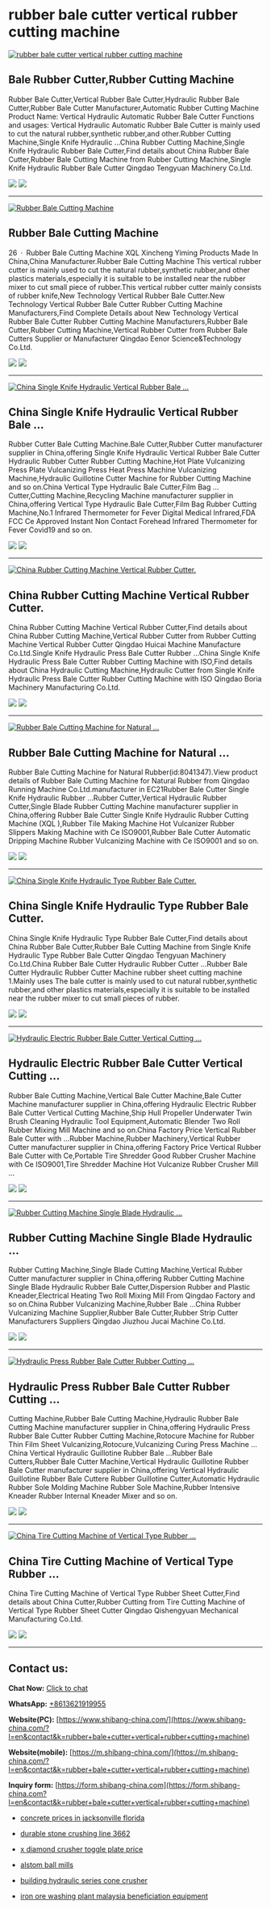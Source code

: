 # rubber bale cutter vertical rubber cutting machine

<a href="https://swt.shibang-china.com/?l=en&img&k=rubber+bale+cutter+vertical+rubber+cutting+machine" target="_blank">![rubber bale cutter vertical rubber cutting machine](http://static.shibang-china.com/all-800x300/222.jpg)</a>

## Bale Rubber Cutter,Rubber Cutting Machine
Rubber Bale Cutter,Vertical Rubber Bale Cutter,Hydraulic Rubber Bale Cutter,Rubber Bale Cutter Manufacturer,Automatic Rubber Cutting Machine Product Name: Vertical Hydraulic Automatic Rubber Bale Cutter Functions and usages: Vertical Hydraulic Automatic Rubber Bale Cutter is mainly used to cut the natural rubber,synthetic rubber,and other.Rubber Cutting Machine,Single Knife Hydraulic …China Rubber Cutting Machine,Single Knife Hydraulic Rubber Bale Cutter,Find details about China Rubber Bale Cutter,Rubber Bale Cutting Machine from Rubber Cutting Machine,Single Knife Hydraulic Rubber Bale Cutter Qingdao Tengyuan Machinery Co.Ltd.


<a href="https://whatsapp.shibangsoft.com/WhatsApp.php" target="_blank" title="WhatsApp">![](http://static.shibang-china.com/icon/whatsapp.png)</a> <a href="https://swt.shibang-china.com/?l=en&icon&k=rubber+bale+cutter+vertical+rubber+cutting+machine" target="_blank">![](http://static.shibang-china.com/icon/chat-en.png)</a>

---

<a href="https://swt.shibang-china.com/?l=en&img&k=rubber+bale+cutter+vertical+rubber+cutting+machine" target="_blank">![Rubber Bale Cutting Machine](http://static.shibang-china.com/all-800x300/1183.jpg)</a>

## Rubber Bale Cutting Machine
26&ensp;&#0183;&ensp;Rubber Bale Cutting Machine XQL  Xincheng Yiming Products Made In China,China Manufacturer.Rubber Bale Cutting Machine This vertical rubber cutter is mainly used to cut the natural rubber,synthetic rubber,and other plastics materials,especially it is suitable to be installed near the rubber mixer to cut small piece of rubber.This vertical rubber cutter mainly consists of rubber knife,New Technology Vertical Rubber Bale Cutter.New Technology Vertical Rubber Bale Cutter Rubber Cutting Machine Manufacturers,Find Complete Details about New Technology Vertical Rubber Bale Cutter Rubber Cutting Machine Manufacturers,Rubber Bale Cutter,Rubber Cutting Machine,Vertical Rubber Cutter from Rubber Bale Cutters Supplier or Manufacturer Qingdao Eenor Science&amp;Technology Co.Ltd.


<a href="https://whatsapp.shibangsoft.com/WhatsApp.php" target="_blank" title="WhatsApp">![](http://static.shibang-china.com/icon/whatsapp.png)</a> <a href="https://swt.shibang-china.com/?l=en&icon&k=rubber+bale+cutter+vertical+rubber+cutting+machine" target="_blank">![](http://static.shibang-china.com/icon/chat-en.png)</a>

---

<a href="https://swt.shibang-china.com/?l=en&img&k=rubber+bale+cutter+vertical+rubber+cutting+machine" target="_blank">![China Single Knife Hydraulic Vertical Rubber Bale …](http://static.shibang-china.com/all-800x300/1016.jpg)</a>

## China Single Knife Hydraulic Vertical Rubber Bale …
Rubber Cutter Bale Cutting Machine.Bale Cutter,Rubber Cutter manufacturer supplier in China,offering Single Knife Hydraulic Vertical Rubber Bale Cutter Hydraulic Rubber Cutter Rubber Cutting Machine,Hot Plate Vulcanizing Press Plate Vulcanizing Press Heat Press Machine Vulcanizing Machine,Hydraulic Guillotine Cutter Machine for Rubber Cutting Machine and so on.China Vertical Type Hydraulic Bale Cutter,Film Bag …Cutter,Cutting Machine,Recycling Machine manufacturer supplier in China,offering Vertical Type Hydraulic Bale Cutter,Film Bag Rubber Cutting Machine,No.1 Infrared Thermometer for Fever Digital Medical Infrared,FDA FCC Ce Approved Instant Non Contact Forehead Infrared Thermometer for Fever Covid19 and so on.


<a href="https://whatsapp.shibangsoft.com/WhatsApp.php" target="_blank" title="WhatsApp">![](http://static.shibang-china.com/icon/whatsapp.png)</a> <a href="https://swt.shibang-china.com/?l=en&icon&k=rubber+bale+cutter+vertical+rubber+cutting+machine" target="_blank">![](http://static.shibang-china.com/icon/chat-en.png)</a>

---

<a href="https://swt.shibang-china.com/?l=en&img&k=rubber+bale+cutter+vertical+rubber+cutting+machine" target="_blank">![China Rubber Cutting Machine Vertical Rubber Cutter.](http://static.shibang-china.com/all-800x300/851.jpg)</a>

## China Rubber Cutting Machine Vertical Rubber Cutter.
China Rubber Cutting Machine Vertical Rubber Cutter,Find details about China Rubber Cutting Machine,Vertical Rubber Cutter from Rubber Cutting Machine Vertical Rubber Cutter Qingdao Huicai Machine Manufacture Co.Ltd.Single Knife Hydraulic Press Bale Cutter Rubber …China Single Knife Hydraulic Press Bale Cutter Rubber Cutting Machine with ISO,Find details about China Hydraulic Cutting Machine,Hydraulic Cutter from Single Knife Hydraulic Press Bale Cutter Rubber Cutting Machine with ISO Qingdao Boria Machinery Manufacturing Co.Ltd.


<a href="https://whatsapp.shibangsoft.com/WhatsApp.php" target="_blank" title="WhatsApp">![](http://static.shibang-china.com/icon/whatsapp.png)</a> <a href="https://swt.shibang-china.com/?l=en&icon&k=rubber+bale+cutter+vertical+rubber+cutting+machine" target="_blank">![](http://static.shibang-china.com/icon/chat-en.png)</a>

---

<a href="https://swt.shibang-china.com/?l=en&img&k=rubber+bale+cutter+vertical+rubber+cutting+machine" target="_blank">![Rubber Bale Cutting Machine for Natural …](http://static.shibang-china.com/all-800x300/1048.jpg)</a>

## Rubber Bale Cutting Machine for Natural …
Rubber Bale Cutting Machine for Natural Rubber(id:8041347).View product details of Rubber Bale Cutting Machine for Natural Rubber from Qingdao Running Machine Co.Ltd.manufacturer in EC21Rubber Bale Cutter Single Knife Hydraulic Rubber …Rubber Cutter,Vertical Hydraulic Rubber Cutter,Single Blade Rubber Cutting Machine manufacturer supplier in China,offering Rubber Bale Cutter Single Knife Hydraulic Rubber Cutting Machine (XQL ),Rubber Tile Making Machine Hot Vulcanizer Rubber Slippers Making Machine with Ce ISO9001,Rubber Bale Cutter Automatic Dripping Machine Rubber Vulcanizing Machine with Ce ISO9001 and so on.


<a href="https://whatsapp.shibangsoft.com/WhatsApp.php" target="_blank" title="WhatsApp">![](http://static.shibang-china.com/icon/whatsapp.png)</a> <a href="https://swt.shibang-china.com/?l=en&icon&k=rubber+bale+cutter+vertical+rubber+cutting+machine" target="_blank">![](http://static.shibang-china.com/icon/chat-en.png)</a>

---

<a href="https://swt.shibang-china.com/?l=en&img&k=rubber+bale+cutter+vertical+rubber+cutting+machine" target="_blank">![China Single Knife Hydraulic Type Rubber Bale Cutter.](http://static.shibang-china.com/all-800x300/880.jpg)</a>

## China Single Knife Hydraulic Type Rubber Bale Cutter.
China Single Knife Hydraulic Type Rubber Bale Cutter,Find details about China Rubber Bale Cutter,Rubber Bale Cutting Machine from Single Knife Hydraulic Type Rubber Bale Cutter Qingdao Tengyuan Machinery Co.Ltd.China Rubber Bale Cutter Hydraulic Rubber Cutter …Rubber Bale Cutter Hydraulic Rubber Cutter Machine rubber sheet cutting machine 1.Mainly uses The bale cutter is mainly used to cut natural rubber,synthetic rubber,and other plastics materials,especially it is suitable to be installed near the rubber mixer to cut small pieces of rubber.


<a href="https://whatsapp.shibangsoft.com/WhatsApp.php" target="_blank" title="WhatsApp">![](http://static.shibang-china.com/icon/whatsapp.png)</a> <a href="https://swt.shibang-china.com/?l=en&icon&k=rubber+bale+cutter+vertical+rubber+cutting+machine" target="_blank">![](http://static.shibang-china.com/icon/chat-en.png)</a>

---

<a href="https://swt.shibang-china.com/?l=en&img&k=rubber+bale+cutter+vertical+rubber+cutting+machine" target="_blank">![Hydraulic Electric Rubber Bale Cutter Vertical Cutting …](http://static.shibang-china.com/all-800x300/956.jpg)</a>

## Hydraulic Electric Rubber Bale Cutter Vertical Cutting …
Rubber Bale Cutting Machine,Vertical Bale Cutter Machine,Bale Cutter Machine manufacturer supplier in China,offering Hydraulic Electric Rubber Bale Cutter Vertical Cutting Machine,Ship Hull Propeller Underwater Twin Brush Cleaning Hydraulic Tool Equipment,Automatic Blender Two Roll Rubber Mixing Mill Machine and so on.China Factory Price Vertical Rubber Bale Cutter with …Rubber Machine,Rubber Machinery,Vertical Rubber Cutter manufacturer supplier in China,offering Factory Price Vertical Rubber Bale Cutter with Ce,Portable Tire Shredder Good Rubber Crusher Machine with Ce ISO9001,Tire Shredder Machine Hot Vulcanize Rubber Crusher Mill …


<a href="https://whatsapp.shibangsoft.com/WhatsApp.php" target="_blank" title="WhatsApp">![](http://static.shibang-china.com/icon/whatsapp.png)</a> <a href="https://swt.shibang-china.com/?l=en&icon&k=rubber+bale+cutter+vertical+rubber+cutting+machine" target="_blank">![](http://static.shibang-china.com/icon/chat-en.png)</a>

---

<a href="https://swt.shibang-china.com/?l=en&img&k=rubber+bale+cutter+vertical+rubber+cutting+machine" target="_blank">![Rubber Cutting Machine Single Blade Hydraulic …](http://static.shibang-china.com/all-800x300/661.jpg)</a>

## Rubber Cutting Machine Single Blade Hydraulic …
Rubber Cutting Machine,Single Blade Cutting Machine,Vertical Rubber Cutter manufacturer supplier in China,offering Rubber Cutting Machine Single Blade Hydraulic Rubber Bale Cutter,Dispersion Rubber and Plastic Kneader,Electrical Heating Two Roll Mixing Mill From Qingdao Factory and so on.China Rubber Vulcanizing Machine,Rubber Bale …China Rubber Vulcanizing Machine Supplier,Rubber Bale Cutter,Rubber Strip Cutter Manufacturers Suppliers Qingdao Jiuzhou Jucai Machine Co.Ltd.


<a href="https://whatsapp.shibangsoft.com/WhatsApp.php" target="_blank" title="WhatsApp">![](http://static.shibang-china.com/icon/whatsapp.png)</a> <a href="https://swt.shibang-china.com/?l=en&icon&k=rubber+bale+cutter+vertical+rubber+cutting+machine" target="_blank">![](http://static.shibang-china.com/icon/chat-en.png)</a>

---

<a href="https://swt.shibang-china.com/?l=en&img&k=rubber+bale+cutter+vertical+rubber+cutting+machine" target="_blank">![Hydraulic Press Rubber Bale Cutter Rubber Cutting …](http://static.shibang-china.com/all-800x300/384.jpg)</a>

## Hydraulic Press Rubber Bale Cutter Rubber Cutting …
Cutting Machine,Rubber Bale Cutting Machine,Hydraulic Rubber Bale Cutting Machine manufacturer supplier in China,offering Hydraulic Press Rubber Bale Cutter Rubber Cutting Machine,Rotocure Machine for Rubber Thin Film Sheet Vulcanizing,Rotocure,Vulcanizing Curing Press Machine …China Vertical Hydraulic Guillotine Rubber Bale …Rubber Bale Cutters,Rubber Bale Cutter Machine,Vertical Hydraulic Guillotine Rubber Bale Cutter manufacturer supplier in China,offering Vertical Hydraulic Guillotine Rubber Bale Cuttere Rubber Guillotine Cutter,Automatic Hydraulic Rubber Sole Molding Machine Rubber Sole Machine,Rubber Intensive Kneader Rubber Internal Kneader Mixer and so on.


<a href="https://whatsapp.shibangsoft.com/WhatsApp.php" target="_blank" title="WhatsApp">![](http://static.shibang-china.com/icon/whatsapp.png)</a> <a href="https://swt.shibang-china.com/?l=en&icon&k=rubber+bale+cutter+vertical+rubber+cutting+machine" target="_blank">![](http://static.shibang-china.com/icon/chat-en.png)</a>

---

<a href="https://swt.shibang-china.com/?l=en&img&k=rubber+bale+cutter+vertical+rubber+cutting+machine" target="_blank">![China Tire Cutting Machine of Vertical Type Rubber …](http://static.shibang-china.com/all-800x300/221.jpg)</a>

## China Tire Cutting Machine of Vertical Type Rubber …
China Tire Cutting Machine of Vertical Type Rubber Sheet Cutter,Find details about China Cutter,Rubber Cutting from Tire Cutting Machine of Vertical Type Rubber Sheet Cutter Qingdao Qishengyuan Mechanical Manufacturing Co.Ltd.

<a href="https://whatsapp.shibangsoft.com/WhatsApp.php" target="_blank" title="WhatsApp">![](http://static.shibang-china.com/icon/whatsapp.png)</a> <a href="https://swt.shibang-china.com/?l=en&icon&k=rubber+bale+cutter+vertical+rubber+cutting+machine" target="_blank">![](http://static.shibang-china.com/icon/chat-en.png)</a>

---
## Contact us:

**Chat Now:** [Click to chat](https://swt.shibang-china.com?l=en&contact&k=rubber+bale+cutter+vertical+rubber+cutting+machine)

**WhatsApp:**  [+8613621919955](https://whatsapp.shibangsoft.com/WhatsApp.php)

**Website(PC):** [https://www.shibang-china.com/](https://www.shibang-china.com/?l=en&contact&k=rubber+bale+cutter+vertical+rubber+cutting+machine)

**Website(mobile):** [https://m.shibang-china.com/](https://m.shibang-china.com/?l=en&contact&k=rubber+bale+cutter+vertical+rubber+cutting+machine)

**Inquiry form:** [https://form.shibang-china.com](https://form.shibang-china.com?l=en&contact&k=rubber+bale+cutter+vertical+rubber+cutting+machine)

* [concrete prices in jacksonville florida](../141/concrete%20prices%20in%20jacksonville%20florida.md)

* [durable stone crushing line 3662](../143/durable%20stone%20crushing%20line%203662.md)

* [x diamond crusher toggle plate price](../148/x%20diamond%20crusher%20toggle%20plate%20price.md)

* [alstom ball mills](../142/alstom%20ball%20mills.md)

* [building hydraulic series cone crusher](../148/building%20hydraulic%20series%20cone%20crusher.md)

* [iron ore washing plant malaysia beneficiation equipment](../142/iron%20ore%20washing%20plant%20malaysia%20beneficiation%20equipment.md)